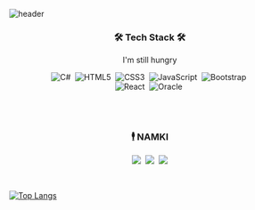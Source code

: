 ![header](https://capsule-render.vercel.app/api?type=soft&color=auto&height=150&section=header&text=NAMKI%20YOO&fontSize=70&animation=twinkling)

<h3 align="center">🛠 Tech Stack 🛠</h3>

<p align="center"> I'm still hungry </p>

<p align="center">
  <img alt="C#" src="https://img.shields.io/badge/c%23%20-%23239120.svg?&style=flat-square&logo=c-sharp&logoColor=white"/></a>&nbsp 
  <img alt="HTML5" src="https://img.shields.io/badge/html5%20-%23E34F26.svg?&style=flat-square&logo=html5&logoColor=white"/></a>&nbsp 
 <img alt="CSS3" src="https://img.shields.io/badge/css3%20-%231572B6.svg?&style=flat-squaree&logo=css3&logoColor=white"/></a>&nbsp 
  <img alt="JavaScript" src="https://img.shields.io/badge/javascript%20-%23323330.svg?&style=flat-square&logo=javascript&logoColor=%23F7DF1E"/></a>&nbsp 
  <img alt="Bootstrap" src="https://img.shields.io/badge/bootstrap%20-%23563D7C.svg?&style=flat-square&logo=bootstrap&logoColor=white"/></a>&nbsp 
  <br>
  <img alt="React" src="https://img.shields.io/badge/react%20-%2320232a.svg?&style=flat-square&logo=react&logoColor=%2361DAFB"/></a>&nbsp
  <img alt="Oracle" src ="https://img.shields.io/badge/oracle%20-%23F00000.svg?&style=flat-squaree&logo=oracle&logoColor=white" /></a>&nbsp 
</p>

<br><br>
<h3 align="center"> 🕴 NAMKI </h3>
<p align="center">
  <a href="https://github.com/Yoonamki"><img src="https://img.shields.io/badge/github%20-%23121011.svg?&style=flat-square&logo=github&logoColor=white&link=https://github.com/Yoonamki"/></a>&nbsp
  <a href="https://www.instagram.com/namki0111/"><img src="https://img.shields.io/badge/Instagram-E4405F?style=flat-square&logo=Instagram&logoColor=white&link=https://www.instagram.com/namki0111/"/></a>&nbsp
  <a href="mailto:ubaechu@gmail.com"><img src="https://img.shields.io/badge/Gmail-d14836?style=flat-square&logo=Gmail&logoColor=white&link=ubaechu@gmail.com"/></a>
</p>
<br>

[![Top Langs](https://github-readme-stats.vercel.app/api/top-langs/?username=Yoonamki&layout=compact)](https://github.com/Yoonamki/github-readme-stats)
